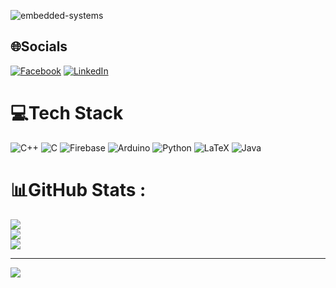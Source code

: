 ![embedded-systems](https://user-images.githubusercontent.com/60745952/161019725-4cb943de-bd8b-49f3-ba5c-1dc24da5b2d5.jpg)

## 🌐Socials
[![Facebook](https://img.shields.io/badge/Facebook-%231877F2.svg?logo=Facebook&logoColor=white)](https://facebook.com/https://www.facebook.com/hoaiduong.tran.73/) [![LinkedIn](https://img.shields.io/badge/LinkedIn-%230077B5.svg?logo=linkedin&logoColor=white)](https://linkedin.com/in/https://www.linkedin.com/in/duong-tran-2a7935213?lipi=urn%3Ali%3Apage%3Ad_flagship3_profile_view_base_contact_details%3BSKdErRboTnWLjn8tAU1Kuw%3D%3D) 

# 💻Tech Stack
![C++](https://img.shields.io/badge/c++-%2300599C.svg?style=for-the-badge&logo=c%2B%2B&logoColor=white) ![C](https://img.shields.io/badge/c-%2300599C.svg?style=for-the-badge&logo=c&logoColor=white) ![Firebase](https://img.shields.io/badge/firebase-%23039BE5.svg?style=for-the-badge&logo=firebase) ![Arduino](https://img.shields.io/badge/-Arduino-00979D?style=for-the-badge&logo=Arduino&logoColor=white) ![Python](https://img.shields.io/badge/python-3670A0?style=for-the-badge&logo=python&logoColor=ffdd54) ![LaTeX](https://img.shields.io/badge/latex-%23008080.svg?style=for-the-badge&logo=latex&logoColor=white) ![Java](https://img.shields.io/badge/java-%23ED8B00.svg?style=for-the-badge&logo=java&logoColor=white)
# 📊GitHub Stats :
![](https://github-readme-stats.vercel.app/api?username=tranhoaiduong136&theme=gruvbox&hide_border=false&include_all_commits=false&count_private=false)<br/>
![](https://github-readme-streak-stats.herokuapp.com/?user=tranhoaiduong136&theme=gruvbox&hide_border=false)<br/>
![](https://github-readme-stats.vercel.app/api/top-langs/?username=tranhoaiduong136&theme=gruvbox&hide_border=false&include_all_commits=false&count_private=false&layout=compact)

---
[![](https://visitcount.itsvg.in/api?id=tranhoaiduong136&icon=0&color=0)](https://visitcount.itsvg.in)
